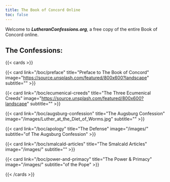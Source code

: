 ```yaml
---
title: The Book of Concord Online
toc: false
---
```


Welcome to ***LutheranConfessions.org***, a free copy of the entire Book of Concord online. 


## The Confessions:

{{< cards >}}

  {{< card link="/boc/preface" title="Preface to The Book of Concord" image="https://source.unsplash.com/featured/800x600?landscape" subtitle="" >}}

  {{< card link="/boc/ecumenical-creeds" title="The Three Ecumenical Creeds" image="https://source.unsplash.com/featured/800x600?landscape" subtitle="" >}}

  {{< card link="/boc/augsburg-confession" title="The Augsburg Confession" image="/images/Luther_at_the_Diet_of_Worms.jpg" subtitle="" >}}

  {{< card link="/boc/apology" title="The Defense" image="/images/" subtitle="of The Augsburg Confession" >}}

  {{< card link="/boc/smalcald-articles" title="The Smalcald Articles" image="/images/" subtitle="" >}}

  {{< card link="/boc/power-and-primacy" title="The Power & Primacy" image="/images/" subtitle="of the Pope" >}}
  
{{< /cards >}}